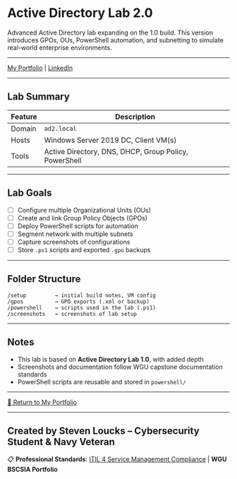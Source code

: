 # Active Directory Lab 2.0

Advanced Active Directory lab expanding on the 1.0 build. This version introduces GPOs, OUs, PowerShell automation, and subnetting to simulate real-world enterprise environments.

---

[My Portfolio](https://stevenloucks.tech) | [LinkedIn](https://www.linkedin.com/in/steven-loucks)

---

## Lab Summary

| Feature | Description |
|--------|-------------|
| Domain | `ad2.local` |
| Hosts  | Windows Server 2019 DC, Client VM(s) |
| Tools  | Active Directory, DNS, DHCP, Group Policy, PowerShell |

---

## Lab Goals

- [ ] Configure multiple Organizational Units (OUs)
- [ ] Create and link Group Policy Objects (GPOs)
- [ ] Deploy PowerShell scripts for automation
- [ ] Segment network with multiple subnets
- [ ] Capture screenshots of configurations
- [ ] Store `.ps1` scripts and exported `.gpo` backups

---

## Folder Structure

```
/setup         → initial build notes, VM config  
/gpos          → GPO exports (.xml or backup)  
/powershell    → scripts used in the lab (.ps1)  
/screenshots   → screenshots of lab setup  
```

---

## Notes

- This lab is based on **Active Directory Lab 1.0**, with added depth
- Screenshots and documentation follow WGU capstone documentation standards
- PowerShell scripts are reusable and stored in `powershell/`

---

[🔗 Return to My Portfolio](https://sloucks623.github.io)

---

**Created by Steven Loucks – Cybersecurity Student & Navy Veteran**
---
📋 **Professional Standards**: [ITIL 4 Service Management Compliance](./ITIL-4-COMPLIANCE.md) | **WGU BSCSIA Portfolio**
